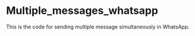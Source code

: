 # Multiple_messages_whatsapp
This is the code for sending multiple message simultaneously in WhatsApp.
